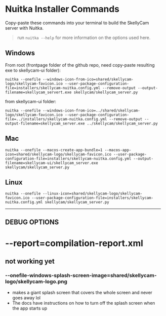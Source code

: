# Nuitka Installer Commands

Copy-paste these commands into your terminal to build the SkellyCam server with Nuitka.

> run `nuitka --help` for more information on the options used here.

## Windows
From root (frontpage folder of the github repo, need copy-paste resulting exe to skellycam-ui folder):
```
nuitka --onefile --windows-icon-from-ico=shared/skellycam-logo/skellycam-favicon.ico --user-package-configuration-file=installers/skellycam-nuitka.config.yml --remove-output --output-filename=skellycam_servert.exe skellycam/skellycam_server.py
```

from skellycam-ui folder:
```
nuitka --onefile --windows-icon-from-ico=../shared/skellycam-logo/skellycam-favicon.ico --user-package-configuration-file=../installers/skellycam-nuitka.config.yml --remove-output --output-filename=skellycam_server.exe ../skellycam/skellycam_server.py
```

## Mac
```
nuitka --onefile --macos-create-app-bundle=1 --macos-app-icon=shared/skellycam-logo/skellycam-favicon.ico --user-package-configuration-file=installers/skellycam-nuitka.config.yml --output-filename=skellycam-ui/skellycam_server.exe skellycam/skellycam_server.py
```
## Linux
```
nuitka --onefile --linux-icon=shared/skellycam-logo/skellycam-favicon.ico --user-package-configuration-file=installers/skellycam-nuitka.config.yml skellycam/skellycam_server.py
```
___

## DEBUG OPTIONS

# --report=compilation-report.xml

## not working yet

### --onefile-windows-splash-screen-image=shared/skellycam-logo/skellycam-logo.png

- makes a giant splash screen that covers the whole screen and never goes away lol
- The docs have instructions on how to turn off the splash screen when the app starts up 
